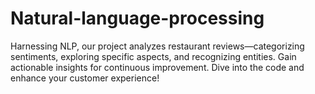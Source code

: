 # Natural-language-processing
Harnessing NLP, our project analyzes restaurant reviews—categorizing sentiments, exploring specific aspects, and recognizing entities. Gain actionable insights for continuous improvement. Dive into the code and enhance your customer experience! 
